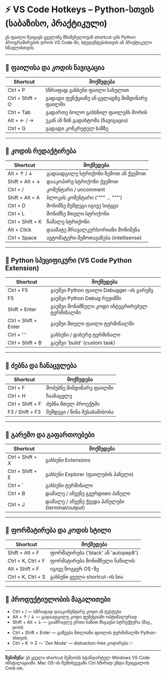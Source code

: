# ⚡ VS Code Hotkeys – Python-სთვის (საბაზისო, პრაქტიკული)

ეს ფაილი შეიცავს ყველაზე მნიშვნელოვან shortcut-ებს Python პროგრამირების დროს VS Code-ში, სტუდენტებისთვის ან პრაქტიკული სწავლისთვის.

---

## 🧭 ფაილისა და კოდის ნავიგაცია
| Shortcut | მოქმედება |
|-----------|------------|
| Ctrl + P | სწრაფად გახსენი ფაილი სახელით |
| Ctrl + Shift + O | გადადი ფუნქციაზე ან ცვლადზე მიმდინარე ფაილში |
| Ctrl + Tab | გადართე ბოლო გახსნილ ფაილებს შორის |
| Alt + ← / → | უკან ან წინ გადახტომა (ნავიგაცია) |
| Ctrl + G | გადადი კონკრეტულ ხაზზე |

---

## 🧰 კოდის რედაქტირება
| Shortcut | მოქმედება |
|-----------|------------|
| Alt + ↑ / ↓ | გადაადგილე სტრიქონი ზემოთ ან ქვემოთ |
| Shift + Alt + ↓ | დააკოპირე სტრიქონი ქვემოთ |
| Ctrl + / | კომენტარი / uncomment |
| Shift + Alt + A | ბლოკის კომენტარი ('""" ... """') |
| Ctrl + D | მონიშნე შემდეგი იგივე სიტყვა |
| Ctrl + L | მონიშნე მთელი სტრიქონი |
| Ctrl + Shift + K | წაშალე სტრიქონი |
| Alt + Click | დაამატე მრავალკურსორიანი მონიშვნა |
| Ctrl + Space | ავტომატური შემოთავაზება (intellisense) |

---

## 🐍 Python სპეციფიკური (VS Code Python Extension)
| Shortcut | მოქმედება |
|-----------|------------|
| Ctrl + F5 | გაუშვი Python ფაილი Debugger-ის გარეშე |
| F5 | გაუშვი Python Debug რეჟიმში |
| Shift + Enter | გაუშვი მონიშნული კოდი ინტეგრირებულ ტერმინალში |
| Ctrl + Shift + Enter | გაუშვი მთელი ფაილი ტერმინალში |
| Ctrl + '`' | გახსენი / დახურე ტერმინალი |
| Ctrl + Shift + B | გაუშვი 'build' (custom task) |

---

## 🔎 ძებნა და ჩანაცვლება
| Shortcut | მოქმედება |
|-----------|------------|
| Ctrl + F | მოძებნე მიმდინარე ფაილში |
| Ctrl + H | ჩაანაცვლე |
| Ctrl + Shift + F | ძებნა მთელ პროექტში |
| F3 / Shift + F3 | შემდეგი / წინა შესაბამისობა |

---

## 🧩 გარემო და გაფართოებები
| Shortcut | მოქმედება |
|-----------|------------|
| Ctrl + Shift + X | გახსენი Extensions |
| Ctrl + Shift + E | გახსენი Explorer (ფაილების პანელი) |
| Ctrl + ` | გახსენი ტერმინალი |
| Ctrl + B | დამალე / აჩვენე გვერდითი პანელი |
| Ctrl + J | დამალე / აჩვენე ქვედა პანელები (terminal/output) |

---

## 🎨 ფორმატირება და კოდის სტილი
| Shortcut | მოქმედება |
|-----------|------------|
| Shift + Alt + F | ფორმატირება ('black' ან 'autopep8') |
| Ctrl + K, Ctrl + F | ფორმატირება მონიშნული ნაწილის |
| Alt + Shift + F | იგივე ზოგჯერ OS-ზე |
| Ctrl + K, Ctrl + S | გახსენი ყველა shortcut-ის სია |

---

## 🧮 პროდუქტიულობის მაგალითები
- Ctrl + / — სწრაფად დააკომენტარე კოდი ან ტესტები  
- Alt + ↑ / ↓ — გადაადგილე კოდი ფუნქციაში ოპტიმალურად  
- Shift + Alt + ↓ — გაამრავლე ერთი ხაზით მსგავსი სტრუქტურა (მაგ., print)  
- Ctrl + Shift + Enter — გაშვება მთლიანი ფაილის ტერმინალში Python-ისთვის  
- Ctrl + K → Z — 'Zen Mode' — distraction-free კოდირება ✨

---

**შენიშვნა:** ეს ყველა shortcut მუშაობს სტანდარტულ Windows VS Code ინსტალაციაში. Mac OS-ის შემთხვევაში Ctrl ხშირად უნდა შეიცვალოს Cmd-ით.
